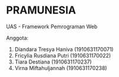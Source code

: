 # PRAMUNESIA

UAS - Framework Pemrograman Web

Anggota:
1. Diandara Tresya Haniva (1910631170071)
2. Fricylia Rusdiana Putri (1910631170022)
3. Tiara Destiana (1910631170237)
4. Virna Miftahuljannah (1910631170238)
 
